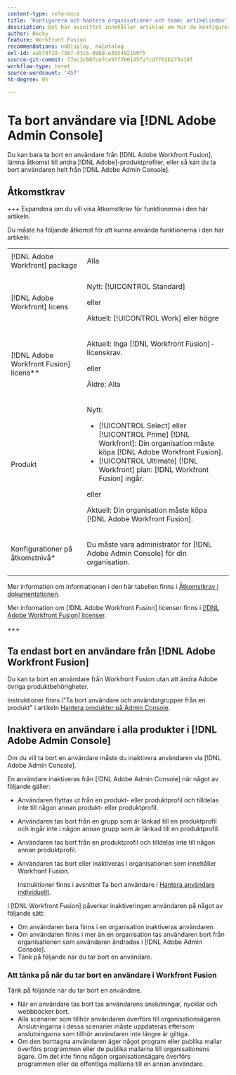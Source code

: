 ```yaml
---
content-type: reference
title: 'Konfigurera och hantera organisationer och team: artikelindex'
description: Det här avsnittet innehåller artiklar om hur du konfigurerar och hanterar organisationer och team i Adobe Workfront Fusion.
author: Becky
feature: Workfront Fusion
recommendations: noDisplay, noCatalog
exl-id: aa570f28-7387-47c5-9968-e3554921b0f5
source-git-commit: 77ec3c007ce7c49ff760145fafcd7f62b273a18f
workflow-type: tm+mt
source-wordcount: '457'
ht-degree: 0%

---
```


# Ta bort användare via [!DNL Adobe Admin Console]

Du kan bara ta bort en användare från [!DNL Adobe Workfront Fusion], lämna åtkomst till andra [!DNL Adobe]-produktprofiler, eller så kan du ta bort användaren helt från [!DNL Adobe Admin Console].

## Åtkomstkrav

+++ Expandera om du vill visa åtkomstkrav för funktionerna i den här artikeln.

Du måste ha följande åtkomst för att kunna använda funktionerna i den här artikeln:

<table style="table-layout:auto">
 <col> 
 <col> 
 <tbody> 
  <tr> 
   <td role="rowheader">[!DNL Adobe Workfront] package</td> 
   <td> <p>Alla</p> </td> 
  </tr> 
  <tr data-mc-conditions=""> 
   <td role="rowheader">[!DNL Adobe Workfront] licens</td> 
   <td> <p>Nytt: [!UICONTROL Standard]</p><p>eller</p><p>Aktuell: [!UICONTROL Work] eller högre</p> </td> 
  </tr> 
  <tr> 
   <td role="rowheader">[!DNL Adobe Workfront Fusion] licens**</td> 
   <td>
   <p>Aktuell: Inga [!DNL Workfront Fusion]-licenskrav.</p>
   <p>eller</p>
   <p>Äldre: Alla </p>
   </td> 
  </tr> 
  <tr> 
   <td role="rowheader">Produkt</td> 
   <td>
   <p>Nytt:</p> <ul><li>[!UICONTROL Select] eller [!UICONTROL Prime] [!DNL Workfront]: Din organisation måste köpa [!DNL Adobe Workfront Fusion].</li><li>[!UICONTROL Ultimate] [!DNL Workfront] plan: [!DNL Workfront Fusion] ingår.</li></ul>
   <p>eller</p>
   <p>Aktuell: Din organisation måste köpa [!DNL Adobe Workfront Fusion].</p>
   </td> 
  </tr>
  <tr data-mc-conditions=""> 
   <td role="rowheader">Konfigurationer på åtkomstnivå*</td> 
   <td> 
     <p>Du måste vara administratör för [!DNL Adobe Admin Console] för din organisation.</p>
   </td> 
  </tr> 
 </tbody> 
</table>

Mer information om informationen i den här tabellen finns i [Åtkomstkrav i dokumentationen](/help/workfront-fusion/references/licenses-and-roles/access-level-requirements-in-documentation.md).

Mer information om [!DNL Adobe Workfront Fusion] licenser finns i [[!DNL Adobe Workfront Fusion] licenser](/help/workfront-fusion/set-up-and-manage-workfront-fusion/licensing-operations-overview/license-automation-vs-integration.md).

+++

## Ta endast bort en användare från [!DNL Adobe Workfront Fusion]

Du kan ta bort en användare från Workfront Fusion utan att ändra Adobe övriga produktbehörigheter.

Instruktioner finns i&quot;Ta bort användare och användargrupper från en produkt&quot; i artikeln [Hantera produkter på Admin Console](https://helpx.adobe.com/se/enterprise/using/manage-products.html).

## Inaktivera en användare i alla produkter i [!DNL Adobe Admin Console]

Om du vill ta bort en användare måste du inaktivera användaren via [!DNL Adobe Admin Console].

En användare inaktiveras från [!DNL Adobe Admin Console] när något av följande gäller:

* Användaren flyttas ut från en produkt- eller produktprofil och tilldelas inte till någon annan produkt- eller produktprofil.
* Användaren tas bort från en grupp som är länkad till en produktprofil och ingår inte i någon annan grupp som är länkad till en produktprofil.
* Användaren tas bort från en produktprofil och tilldelas inte till någon annan produktprofil.
* Användaren tas bort eller inaktiveras i organisationen som innehåller Workfront Fusion.

  Instruktioner finns i avsnittet Ta bort användare i [Hantera användare individuellt](https://helpx.adobe.com/se/enterprise/using/manage-users-individually.html).

I [!DNL Workfront Fusion] påverkar inaktiveringen användaren på något av följande sätt:

* Om användaren bara finns i en organisation inaktiveras användaren.
* Om användaren finns i mer än en organisation tas användaren bort från organisationen som användaren ändrades i [!DNL Adobe Admin Console].
* Tänk på följande när du tar bort en användare.

### Att tänka på när du tar bort en användare i Workfront Fusion

Tänk på följande när du tar bort en användare.

* När en användare tas bort tas användarens anslutningar, nycklar och webbböcker bort.
* Alla scenarier som tillhör användaren överförs till organisationsägaren. Anslutningarna i dessa scenarier måste uppdateras eftersom anslutningarna som tillhör användaren inte längre är giltiga.
* Om den borttagna användaren äger något program eller publika mallar överförs programmen eller de publika mallarna till organisationens ägare. Om det inte finns någon organisationsägare överförs programmen eller de offentliga mallarna till en annan användare.
